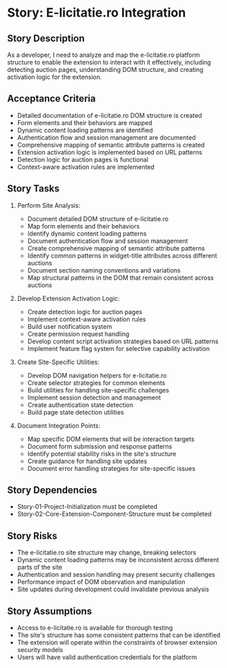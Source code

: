 # Story: E-licitatie.ro Integration

## Story Description

As a developer, I need to analyze and map the e-licitatie.ro platform structure to enable the extension to interact with it effectively, including detecting auction pages, understanding DOM structure, and creating activation logic for the extension.

## Acceptance Criteria

- Detailed documentation of e-licitatie.ro DOM structure is created
- Form elements and their behaviors are mapped
- Dynamic content loading patterns are identified
- Authentication flow and session management are documented
- Comprehensive mapping of semantic attribute patterns is created
- Extension activation logic is implemented based on URL patterns
- Detection logic for auction pages is functional
- Context-aware activation rules are implemented

## Story Tasks

1. Perform Site Analysis:
   - Document detailed DOM structure of e-licitatie.ro
   - Map form elements and their behaviors
   - Identify dynamic content loading patterns
   - Document authentication flow and session management
   - Create comprehensive mapping of semantic attribute patterns
   - Identify common patterns in widget-title attributes across different auctions
   - Document section naming conventions and variations
   - Map structural patterns in the DOM that remain consistent across auctions

2. Develop Extension Activation Logic:
   - Create detection logic for auction pages
   - Implement context-aware activation rules
   - Build user notification system
   - Create permission request handling
   - Develop content script activation strategies based on URL patterns
   - Implement feature flag system for selective capability activation

3. Create Site-Specific Utilities:
   - Develop DOM navigation helpers for e-licitatie.ro
   - Create selector strategies for common elements
   - Build utilities for handling site-specific challenges
   - Implement session detection and management
   - Create authentication state detection
   - Build page state detection utilities

4. Document Integration Points:
   - Map specific DOM elements that will be interaction targets
   - Document form submission and response patterns
   - Identify potential stability risks in the site's structure
   - Create guidance for handling site updates
   - Document error handling strategies for site-specific issues

## Story Dependencies

- Story-01-Project-Initialization must be completed
- Story-02-Core-Extension-Component-Structure must be completed

## Story Risks

- The e-licitatie.ro site structure may change, breaking selectors
- Dynamic content loading patterns may be inconsistent across different parts of the site
- Authentication and session handling may present security challenges
- Performance impact of DOM observation and manipulation
- Site updates during development could invalidate previous analysis

## Story Assumptions

- Access to e-licitatie.ro is available for thorough testing
- The site's structure has some consistent patterns that can be identified
- The extension will operate within the constraints of browser extension security models
- Users will have valid authentication credentials for the platform 
